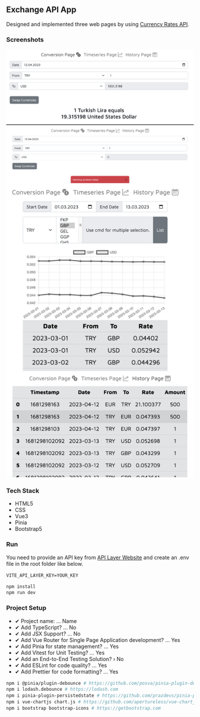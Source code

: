 ## Exchange API App

Designed and implemented three web pages by using [Currency Rates API](https://apilayer.com/marketplace/exchangerates_data-api).

### Screenshots

![conversion page 1](screenshots/ss5.png)
![conversion page 2](screenshots/ss6.png)
![timeseries page 1](screenshots/ss7.png)
![history page 1](screenshots/ss8.png)

### Tech Stack

- HTML5
- CSS
- Vue3
- Pinia
- Bootstrap5

### Run

You need to provide an API key from [API Layer Website](https://apilayer.com) and create an .env file in the root folder like below.

```env
VITE_API_LAYER_KEY=YOUR_KEY
```

```bash
npm install
npm run dev
```

### Project Setup

- ✔ Project name: … Name
- ✔ Add TypeScript? … No
- ✔ Add JSX Support? … No
- ✔ Add Vue Router for Single Page Application development? … Yes
- ✔ Add Pinia for state management? … Yes
- ✔ Add Vitest for Unit Testing? … Yes
- ✔ Add an End-to-End Testing Solution? › No
- ✔ Add ESLint for code quality? … Yes
- ✔ Add Prettier for code formatting? … Yes

```bash
npm i @pinia/plugin-debounce # https://github.com/posva/pinia-plugin-debounce
npm i lodash.debounce # https://lodash.com
npm i pinia-plugin-persistedstate # https://github.com/prazdevs/pinia-plugin-persistedstate
npm i vue-chartjs chart.js # https://github.com/apertureless/vue-chartjs
npm i bootstrap bootstrap-icons # https://getbootstrap.com
```
